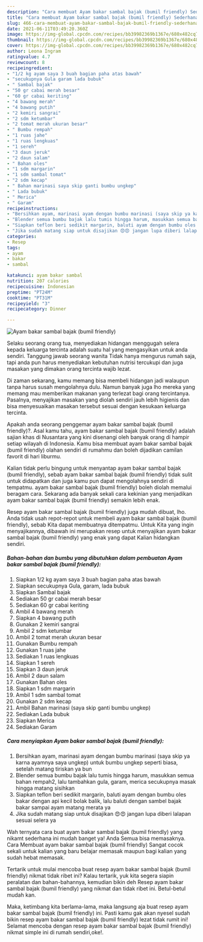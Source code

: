 ```yaml
---
description: "Cara membuat Ayam bakar sambal bajak (bumil friendly) Sederhana dan Mudah Dibuat"
title: "Cara membuat Ayam bakar sambal bajak (bumil friendly) Sederhana dan Mudah Dibuat"
slug: 466-cara-membuat-ayam-bakar-sambal-bajak-bumil-friendly-sederhana-dan-mudah-dibuat
date: 2021-06-11T03:49:20.360Z
image: https://img-global.cpcdn.com/recipes/bb39982369b1367e/680x482cq70/ayam-bakar-sambal-bajak-bumil-friendly-foto-resep-utama.jpg
thumbnail: https://img-global.cpcdn.com/recipes/bb39982369b1367e/680x482cq70/ayam-bakar-sambal-bajak-bumil-friendly-foto-resep-utama.jpg
cover: https://img-global.cpcdn.com/recipes/bb39982369b1367e/680x482cq70/ayam-bakar-sambal-bajak-bumil-friendly-foto-resep-utama.jpg
author: Leona Ingram
ratingvalue: 4.7
reviewcount: 8
recipeingredient:
- "1/2 kg ayam saya 3 buah bagian paha atas bawah"
- "secukupnya Gula garam lada bubuk"
- " Sambal bajak"
- "50 gr cabai merah besar"
- "60 gr cabai keriting"
- "4 bawang merah"
- "4 bawang putih"
- "2 kemiri sangrai"
- "2 sdm ketumbar"
- "2 tomat merah ukuran besar"
- " Bumbu rempah"
- "1 ruas jahe"
- "1 ruas lengkuas"
- "1 sereh"
- "3 daun jeruk"
- "2 daun salam"
- " Bahan oles"
- "1 sdm margarin"
- "1 sdm sambal tomat"
- "2 sdm kecap"
- " Bahan marinasi saya skip ganti bumbu ungkep"
- " Lada bubuk"
- " Merica"
- " Garam"
recipeinstructions:
- "Bersihkan ayam, marinasi ayam dengan bumbu marinasi (saya skip ya karna ayamnya saya ungkep) untuk bumbu ungkep seperti biasa, setelah matang tiriskan ya bun"
- "Blender semua bumbu bajak lalu tumis hingga harum, masukkan semua bahan rempah2, lalu tambahkan gula, garam, merica secukupnya masak hingga matang sisihkan"
- "Siapkan teflon beri sedikit margarin, baluti ayam dengan bumbu oles bakar dengan api kecil bolak balik, lalu baluti dengan sambel bajak bakar sampai ayam matang merata ya"
- "Jika sudah matang siap untuk disajikan 😍😍 jangan lupa diberi lalapan sesuai selera ya"
categories:
- Resep
tags:
- ayam
- bakar
- sambal

katakunci: ayam bakar sambal 
nutrition: 207 calories
recipecuisine: Indonesian
preptime: "PT24M"
cooktime: "PT31M"
recipeyield: "3"
recipecategory: Dinner

---
```



![Ayam bakar sambal bajak (bumil friendly)](https://img-global.cpcdn.com/recipes/bb39982369b1367e/680x482cq70/ayam-bakar-sambal-bajak-bumil-friendly-foto-resep-utama.jpg)

Selaku seorang orang tua, menyediakan hidangan menggugah selera kepada keluarga tercinta adalah suatu hal yang mengasyikan untuk anda sendiri. Tanggung jawab seorang  wanita Tidak hanya mengurus rumah saja, tapi anda pun harus menyediakan kebutuhan nutrisi tercukupi dan juga masakan yang dimakan orang tercinta wajib lezat.

Di zaman  sekarang, kamu memang bisa membeli hidangan jadi walaupun tanpa harus susah mengolahnya dulu. Namun banyak juga lho mereka yang memang mau memberikan makanan yang terlezat bagi orang tercintanya. Pasalnya, menyajikan masakan yang diolah sendiri jauh lebih higienis dan bisa menyesuaikan masakan tersebut sesuai dengan kesukaan keluarga tercinta. 



Apakah anda seorang penggemar ayam bakar sambal bajak (bumil friendly)?. Asal kamu tahu, ayam bakar sambal bajak (bumil friendly) adalah sajian khas di Nusantara yang kini disenangi oleh banyak orang di hampir setiap wilayah di Indonesia. Kamu bisa membuat ayam bakar sambal bajak (bumil friendly) olahan sendiri di rumahmu dan boleh dijadikan camilan favorit di hari liburmu.

Kalian tidak perlu bingung untuk menyantap ayam bakar sambal bajak (bumil friendly), sebab ayam bakar sambal bajak (bumil friendly) tidak sulit untuk didapatkan dan juga kamu pun dapat mengolahnya sendiri di tempatmu. ayam bakar sambal bajak (bumil friendly) boleh diolah memalui beragam cara. Sekarang ada banyak sekali cara kekinian yang menjadikan ayam bakar sambal bajak (bumil friendly) semakin lebih enak.

Resep ayam bakar sambal bajak (bumil friendly) juga mudah dibuat, lho. Anda tidak usah repot-repot untuk membeli ayam bakar sambal bajak (bumil friendly), sebab Kita dapat membuatnya ditempatmu. Untuk Kita yang ingin menyajikannya, dibawah ini merupakan resep untuk menyajikan ayam bakar sambal bajak (bumil friendly) yang enak yang dapat Kalian hidangkan sendiri.

<!--inarticleads1-->

##### Bahan-bahan dan bumbu yang dibutuhkan dalam pembuatan Ayam bakar sambal bajak (bumil friendly):

1. Siapkan 1/2 kg ayam saya 3 buah bagian paha atas bawah
1. Siapkan secukupnya Gula, garam, lada bubuk
1. Siapkan  Sambal bajak
1. Sediakan 50 gr cabai merah besar
1. Sediakan 60 gr cabai keriting
1. Ambil 4 bawang merah
1. Siapkan 4 bawang putih
1. Gunakan 2 kemiri sangrai
1. Ambil 2 sdm ketumbar
1. Ambil 2 tomat merah ukuran besar
1. Gunakan  Bumbu rempah
1. Gunakan 1 ruas jahe
1. Sediakan 1 ruas lengkuas
1. Siapkan 1 sereh
1. Siapkan 3 daun jeruk
1. Ambil 2 daun salam
1. Gunakan  Bahan oles
1. Siapkan 1 sdm margarin
1. Ambil 1 sdm sambal tomat
1. Gunakan 2 sdm kecap
1. Ambil  Bahan marinasi (saya skip ganti bumbu ungkep)
1. Sediakan  Lada bubuk
1. Siapkan  Merica
1. Sediakan  Garam




<!--inarticleads2-->

##### Cara menyiapkan Ayam bakar sambal bajak (bumil friendly):

1. Bersihkan ayam, marinasi ayam dengan bumbu marinasi (saya skip ya karna ayamnya saya ungkep) untuk bumbu ungkep seperti biasa, setelah matang tiriskan ya bun
1. Blender semua bumbu bajak lalu tumis hingga harum, masukkan semua bahan rempah2, lalu tambahkan gula, garam, merica secukupnya masak hingga matang sisihkan
1. Siapkan teflon beri sedikit margarin, baluti ayam dengan bumbu oles bakar dengan api kecil bolak balik, lalu baluti dengan sambel bajak bakar sampai ayam matang merata ya
1. Jika sudah matang siap untuk disajikan 😍😍 jangan lupa diberi lalapan sesuai selera ya




Wah ternyata cara buat ayam bakar sambal bajak (bumil friendly) yang nikamt sederhana ini mudah banget ya! Anda Semua bisa memasaknya. Cara Membuat ayam bakar sambal bajak (bumil friendly) Sangat cocok sekali untuk kalian yang baru belajar memasak maupun bagi kalian yang sudah hebat memasak.

Tertarik untuk mulai mencoba buat resep ayam bakar sambal bajak (bumil friendly) nikmat tidak ribet ini? Kalau tertarik, yuk kita segera siapin peralatan dan bahan-bahannya, kemudian bikin deh Resep ayam bakar sambal bajak (bumil friendly) yang nikmat dan tidak ribet ini. Betul-betul mudah kan. 

Maka, ketimbang kita berlama-lama, maka langsung aja buat resep ayam bakar sambal bajak (bumil friendly) ini. Pasti kamu gak akan nyesel sudah bikin resep ayam bakar sambal bajak (bumil friendly) lezat tidak rumit ini! Selamat mencoba dengan resep ayam bakar sambal bajak (bumil friendly) nikmat simple ini di rumah sendiri,oke!.


